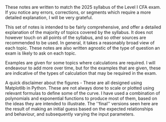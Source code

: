 These notes are written to match the 2025 syllabus of the Level I CFA exam. If you notice any errors, corrections, or segments which require a more detailed explanation, I will be very grateful.

This set of notes is intended to be fairly comprehensive, and offer a detailed explanation of the majority of topics covered by the syllabus. It does not however touch on all points of the syllabus, and so other sources are recommended to be used. In general, it takes a reasonably broad view of each topic. These notes are also written agnostic of the type of question an exam is likely to ask on each topic.

Examples are given for some topics where calculations are required. I will endeavour to add more over time, but for the examples that are given, these are indicative of the types of calculation that may be required in the exam.

A quick disclaimer about the figures - These are all designed using Matplotlib in Python. These are not always done to scale or plotted using relevant formulas to define some of the curve. I have used a combination of polynomials and exponential functions to produce most of them, based on the ideas they are intended to illustrate. The ''final'' versions seen here are the result of making an initial guess based on the expected relationships and behaviour, and subsequently varying the input parameters.
